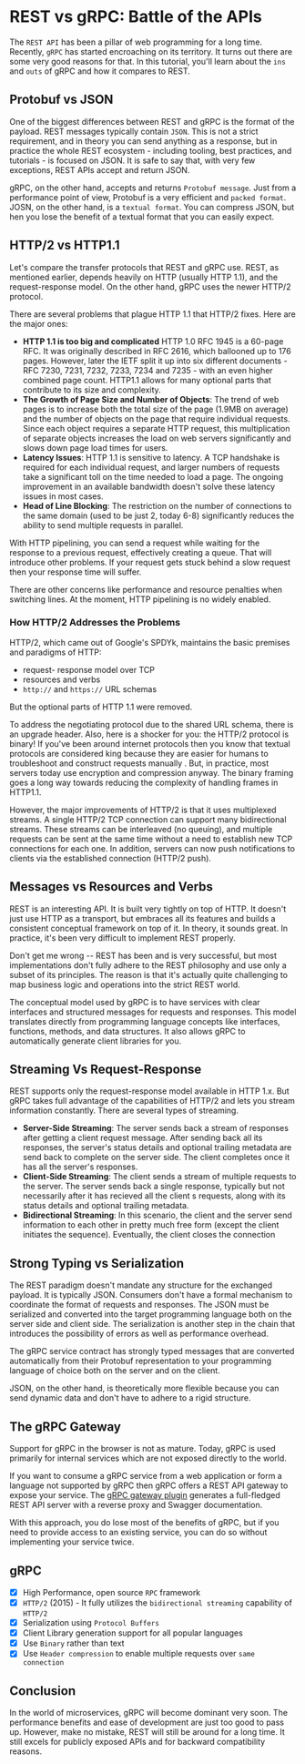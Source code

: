 # REST vs gRPC: Battle of the APIs
The `REST API` has been a pillar of web programming for a long time. Recently, `gRPC` has started encroaching on its territory. It turns out there are some very good reasons for that. In this tutorial, you'll learn about the `ins` and `outs` of gRPC and how it compares to REST.
## Protobuf vs JSON
One of the biggest differences between REST and gRPC is the format of the payload. REST messages typically contain `JSON`. This is not a strict requirement, and in theory you can send anything as a response, but in practice the whole REST ecosystem - including tooling, best practices, and tutorials - is focused on JSON. It is safe to say that, with very few exceptions, REST APIs accept and return JSON.

gRPC, on the other hand, accepts and returns `Protobuf message`. Just from a performance point of view, Protobuf is a very efficient and `packed format`. JOSN, on the other hand, is a `textual format`. You can compress JSON, but hen you lose the benefit of a textual format that you can easily expect.

## HTTP/2 vs HTTP1.1
Let's compare the transfer protocols that REST and gRPC use. REST, as mentioned earlier, depends heavily on HTTP (usually HTTP 1.1), and the request-response model. On the other hand, gRPC uses the newer HTTP/2 protocol.

There are several problems that plague HTTP 1.1 that HTTP/2 fixes. Here are the major ones:
- **HTTP 1.1 is too big and complicated**
HTTP 1.0 RFC 1945 is a 60-page RFC. It was originally described in RFC 2616, which ballooned up to 176 pages. However, later the IETF split it up into six different documents - RFC 7230, 7231, 7232, 7233, 7234 and 7235 - with an even higher combined page count. HTTP1.1 allows for many optional parts that contribute to its size and complexity.
- **The Growth of Page Size and Number of Objects**:
The trend of web pages is to increase both the total size of the page (1.9MB on average) and the number of objects on the page that require individual requests. Since each object requires a separate HTTP request, this multiplication of separate objects increases the load on web servers significantly and slows down page load times for users.
- **Latency Issues**:
HTTP 1.1 is sensitive to latency. A TCP handshake is required for each individual request, and larger numbers of requests take a significant toll on the time needed to load a page. The ongoing improvement in an available bandwidth doesn't solve these latency issues in most cases.
- **Head of Line Blocking**:
The restriction on the number of connections to the same domain (used to be just 2, today 6-8) significantly reduces the ability to send multiple requests in parallel.

With HTTP pipelining, you can send a request while waiting for the response to a previous request, effectively creating a queue. That will introduce other problems. If your request gets stuck behind a slow request then your response time will suffer.

There are other concerns like performance and resource penalties when switching lines. At the moment, HTTP pipelining is no widely enabled.

### How HTTP/2 Addresses the Problems
HTTP/2, which came out of Google's SPDYk, maintains the basic premises and paradigms of HTTP:
 - request- response model over TCP
 - resources and verbs
 - `http://` and `https://` URL schemas

But the optional parts of HTTP 1.1 were removed.

To address the negotiating protocol due to the shared URL schema, there is an upgrade header. Also, here is a shocker for you: the HTTP/2 protocol is binary! If you've been around internet protocols then you know that textual protocols are considered king because they are easier for humans to troubleshoot and construct requests manually . But, in practice, most servers today use encryption and compression anyway. The binary framing goes a long way towards reducing the complexity of handling frames in HTTP1.1.

However, the major improvements of HTTP/2 is that it uses multiplexed streams. A single HTTP/2 TCP connection can support many bidirectional streams. These streams can be interleaved (no queuing), and multiple requests can be sent at the same time without a need to establish new TCP connections for each one. In addition, servers can now push notifications to clients via the established connection (HTTP/2 push).

## Messages vs Resources and Verbs
REST is an interesting API. It is built very tightly on top of HTTP. It doesn't just use HTTP as a transport, but embraces all its features and builds a consistent conceptual framework on top of it. In theory, it sounds great. In practice, it's been very difficult to implement REST properly.

Don't get me wrong -- REST has been and is very successful, but most implementations don't fully adhere to the REST philosophy and use only a subset of its principles. The reason is that it's actually quite challenging to map business logic and operations into the strict REST world.

The conceptual model used by gRPC is to have services with clear interfaces and structured messages for requests and responses. This model translates directly from programming language concepts like interfaces, functions, methods, and data structures. It also allows gRPC to automatically generate client libraries for you.


## Streaming Vs Request-Response
REST supports only the request-response model available in HTTP 1.x. But gRPC takes full advantage of the capabilities of HTTP/2 and lets you stream information constantly. There are several types of streaming.
- **Server-Side Streaming**:
The server sends back a stream of responses after getting a client request message. After sending back all its responses, the server's status details and optional trailing metadata are send back to complete on the server side. The client completes once it has all the server's responses.
- **Client-Side Streaming**:
The client sends a stream of multiple requests to the server. The server sends back a single response, typically but not necessarily after it has recieved all the client
s requests, along with its status details and optional trailing metadata. 
- **Bidirectional Streaming**:
In this scenario, the client and the server send information to each other in pretty much free form (except the client initiates the sequence). Eventually, the client closes the connection

## Strong Typing vs Serialization
The REST paradigm doesn't mandate any structure for the exchanged payload. It is typically JSON. Consumers don't have a formal mechanism to coordinate the format of requests and responses. The JSON must be serialized and converted into the target programming language both on the server side and client side. The serialization is another step in the chain that introduces the possibility of errors as well as performance overhead.

The gRPC service contract has strongly typed messages that are converted automatically from their Protobuf representation to your programming language of choice both on the server and on the client.

JSON, on the other hand, is theoretically more flexible because you can send dynamic data and don't have to adhere to a rigid structure. 

## The gRPC Gateway
Support for gRPC in the browser is not as mature. Today, gRPC is used primarily for internal services which are not exposed directly to the world.

If you want to consume a gRPC service from a web application or form a language not supported by gRPC then gRPC offers a REST API gateway to expose your service. The [gRPC gateway plugin](https://github.com/grpc-ecosystem/grpc-gateway) generates a full-fledged REST API server with a reverse proxy and Swagger documentation.

With this approach, you do lose most of the benefits of gRPC, but if you need to provide access to an existing service, you can do so without implementing your service twice.

 
## gRPC
- [x] High Performance, open source `RPC` framework
- [x] `HTTP/2` (2015) - It fully utilizes the `bidirectional streaming` capability of `HTTP/2`
- [x] Serialization using `Protocol Buffers`
- [x] Client Library generation support for all popular languages
- [x] Use `Binary` rather than text
- [x] Use `Header compression` to enable multiple requests over `same connection`

## Conclusion
In the world of microservices, gRPC will become dominant very soon. The performance benefits and ease of development are just too good to pass up. However, make no mistake, REST will still be around for a long time. It still excels for publicly exposed APIs and for backward compatibility reasons.
